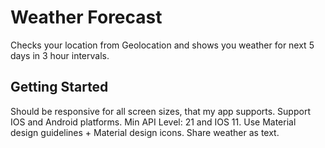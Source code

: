 # Weather Forecast

Checks your location from Geolocation and shows you weather for next 5 days in 3 hour intervals.

## Getting Started

Should be responsive for all screen sizes, that my app supports. 
Support IOS and Android platforms. Min API Level: 21 and IOS 11. 
Use Material design guidelines + Material design icons. 
Share weather as text.